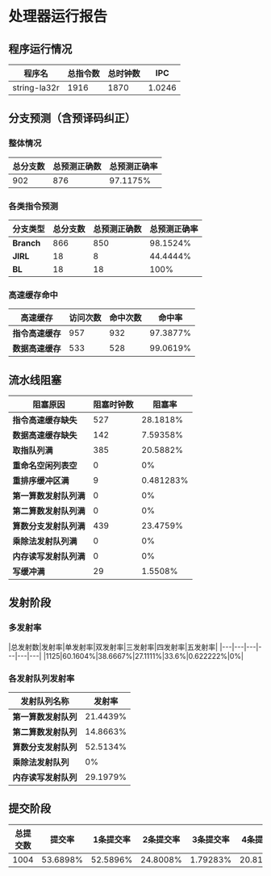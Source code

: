 # 处理器运行报告
## 程序运行情况
|程序名|总指令数|总时钟数|IPC|
|---|---|---|---|
|string-la32r|1916|1870|1.0246|

## 分支预测（含预译码纠正）
### 整体情况
|总分支数|总预测正确数|总预测正确率|
|---|---|---|
|902|876|97.1175%|

### 各类指令预测
|分支类型|总分支数|总预测正确数|总预测正确率|
|---|---|---|---|
|**Branch**| 866 | 850 | 98.1524%|
|**JIRL**| 18 | 8 | 44.4444%|
|**BL**| 18 | 18 | 100%|

### 高速缓存命中
|高速缓存|访问次数|命中次数|命中率|
|---|---|---|---|
|**指令高速缓存**| 957 | 932 | 97.3877%|
|**数据高速缓存**| 533 | 528 | 99.0619%|
## 流水线阻塞
|阻塞原因|阻塞时钟数|阻塞率|
|---|---|---|
|**指令高速缓存缺失**| 527 | 28.1818%|
|**数据高速缓存缺失**| 142 | 7.59358%|
|**取指队列满**| 385 | 20.5882%|
|**重命名空闲列表空**|0 | 0%|
|**重排序缓冲区满**|9 | 0.481283%|
|**第一算数发射队列满**|0 | 0%|
|**第二算数发射队列满**|0 | 0%|
|**算数分支发射队列满**|439 | 23.4759%|
|**乘除法发射队列满**|0 | 0%|
|**内存读写发射队列满**|0 | 0%|
|**写缓冲满**|29 | 1.5508%|

## 发射阶段
### 多发射率
|总发射数|发射率|单发射率|双发射率|三发射率|四发射率|五发射率|
|---|---|---|---|---|---|
|1125|60.1604%|38.6667%|27.1111%|33.6%|0.622222%|0%|

### 各发射队列发射率
|发射队列名称|发射率|
|---|---|
|**第一算数发射队列**|21.4439%|
|**第二算数发射队列**|14.8663%|
|**算数分支发射队列**|52.5134%|
|**乘除法发射队列**|0%|
|**内存读写发射队列**|29.1979%|

## 提交阶段
|总提交数|提交率|1条提交率|2条提交率|3条提交率|4条提交率|
|---|---|---|---|---|---|
|1004|53.6898%|52.5896%|24.8008%|1.79283%|20.8167%|
